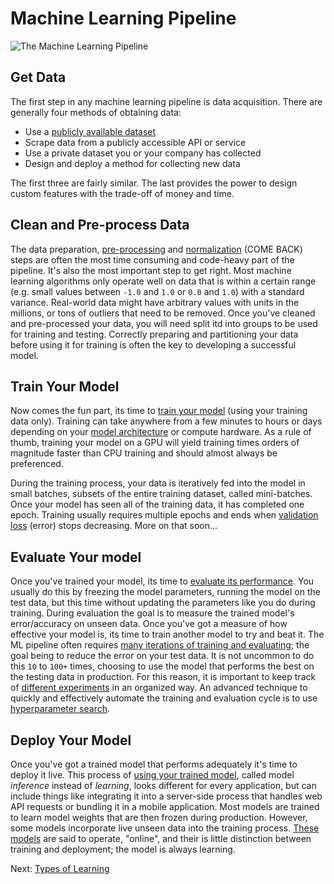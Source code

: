 # Machine Learning Pipeline

![The Machine Learning Pipeline](images/ml-pipeline.png)

## Get Data

The first step in any machine learning pipeline is data acquisition. There are generally four methods of obtaining data:

- Use a [publicly available dataset](https://github.com/caesar0301/awesome-public-datasets)
- Scrape data from a publicly accessible API or service
- Use a private dataset you or your company has collected
- Design and deploy a method for collecting new data

The first three are fairly similar. The last provides the power to design custom features with the trade-off of money and time.

## Clean and Pre-process Data

The data preparation, [pre-processing](https://machinelearningmastery.com/how-to-prepare-data-for-machine-learning/) and [normalization](normalization-and-whitening.html) (COME BACK) steps are often the most time consuming and code-heavy part of the pipeline. It's also the most important step to get right. Most machine learning algorithms only operate well on data that is within a certain range (e.g. small values between `-1.0` and `1.0` or `0.0` and `1.0`) with a standard variance. Real-world data might have arbitrary values with units in the millions, or tons of outliers that need to be removed. Once you've cleaned and pre-processed your data, you will need split itd into groups to be used for training and testing. Correctly preparing and partitioning your data before using it for training is often the key to developing a successful model.

## Train Your Model

Now comes the fun part, its time to [train your model](https://elitedatascience.com/model-training) (using your training data only). Training can take anywhere from a few minutes to hours or days depending on your [model architecture](model-architecture.html) or compute hardware. As a rule of thumb, training your model on a GPU will yield training times orders of magnitude faster than CPU training and should almost always be preferenced.

During the training process, your data is iteratively fed into the model in small batches, subsets of the entire training dataset, called mini-batches. Once your model has seen all of the training data, it has completed one epoch. Training usually requires multiple epochs and ends when [validation loss](https://en.wikipedia.org/wiki/Cross-validation_(statistics)) (error) stops decreasing. More on that soon...

## Evaluate Your model

Once you've trained your model, its time to [evaluate its performance](performance-measures.html). You usually do this by freezing the model parameters, running the model on the test data, but this time without updating the parameters like you do during training. During evaluation the goal is to measure the trained model's error/accuracy on unseen data. Once you've got a measure of how effective your model is, its time to train another model to try and beat it. The ML pipeline often requires [many iterations of training and evaluating](model-evaluation-and-tweaks.html); the goal being to reduce the error on your test data. It is not uncommon to do this `10` to `100+` times, choosing to use the model that performs the best on the testing data in production. For this reason, it is important to keep track of [different experiments](experiment-structure.html) in an organized way. An advanced technique to quickly and effectively automate the training and evaluation cycle is to use [hyperparameter search](https://cloud.google.com/ml-engine/docs/tensorflow/hyperparameter-tuning-overview).

## Deploy Your Model

Once you've got a trained model that performs adequately it's time to deploy it live. This process of [using your trained model](using-your-trained-model.html), called model *inference* instead of *learning*, looks different for every application, but can include things like integrating it into a server-side process that handles web API requests or bundling it in a mobile application. Most models are trained to learn model weights that are then frozen during production. However, some models incorporate live unseen data into the training process. [These models](online-models.html) are said to operate, "online", and their is little distinction between training and deployment; the model is always learning.

Next: [Types of Learning](types-of-learning.html)